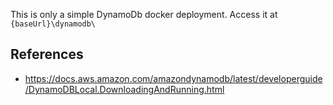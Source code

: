 ﻿This is only a simple DynamoDb docker deployment.
Access it at ```{baseUrl}\dynamodb\```

## References
* https://docs.aws.amazon.com/amazondynamodb/latest/developerguide/DynamoDBLocal.DownloadingAndRunning.html

